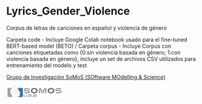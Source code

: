 # Lyrics_Gender_Violence
Corpus de letras de canciones en español y violencia de género

Carpeta code - Incluye Google Colab notebook usado para el fine-tuned BERT-based model (BETO) /
Carpeta corpus - Incluye Corpus con canciones etiquetadas como {0:sin violencia basada en género; 1:con violencia basada en género}, incluye un set de archivos CSV utilizados para entrenamiento del modelo y test



[Grupo de Investigación SoMoS (SOftware MOdelling & Science)](https://dsi.face.ubiobio.cl/somos/)

<img src="./images/somos_ubb.jpeg" width="150px" /> 
